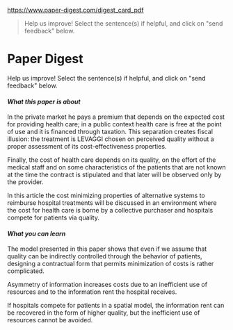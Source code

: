 https://www.paper-digest.com/digest_card_pdf

> Help us improve! Select the sentence(s) if helpful, and click on "send feedback" below.

# Paper Digest
Help us improve! Select the sentence(s) if helpful, and click on "send feedback" below.

#### _What this paper is about_

In the private market he pays a premium that depends on the expected cost for providing health care; in a public context health care is free at the point of use and it is financed through taxation. This separation creates fiscal illusion: the treatment is LEVAGGI chosen on perceived quality without a proper assessment of its cost-effectiveness properties.

Finally, the cost of health care depends on its quality, on the effort of the medical staff and on some characteristics of the patients that are not known at the time the contract is stipulated and that later will be observed only by the provider.

In this article the cost minimizing properties of alternative systems to reimburse hospital treatments will be discussed in an environment where the cost for health care is borne by a collective purchaser and hospitals compete for patients via quality.

#### _What you can learn_

The model presented in this paper shows that even if we assume that quality can be indirectly controlled through the behavior of patients, designing a contractual form that permits minimization of costs is rather complicated.

Asymmetry of information increases costs due to an inefficient use of resources and to the information rent the hospital receives.

If hospitals compete for patients in a spatial model, the information rent can be recovered in the form of higher quality, but the inefficient use of resources cannot be avoided.
